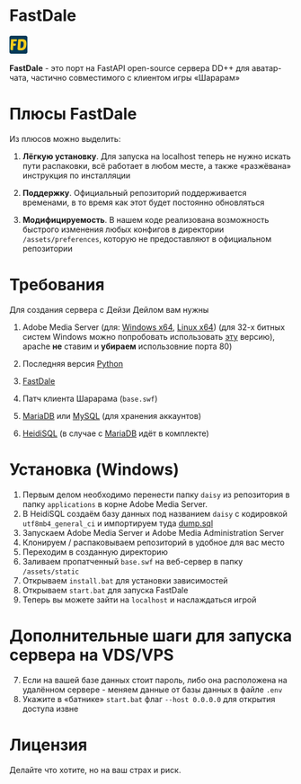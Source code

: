 # FastDale

![FastDale Logo](assets/static/favicon-32x32.png)

**FastDale** - это порт на FastAPI open-source сервера DD++ для аватар-чата, частично совместимого с клиентом игры «Шарарам»

# Плюсы FastDale
Из плюсов можно выделить:

1. **Лёгкую установку**. Для запуска на localhost теперь не нужно искать пути распаковки, всё работает в любом месте, а также «разжёвана» инструкция по инсталляции

2. **Поддержку**. Официальный репозиторий поддерживается временами, в то время как этот будет постоянно обновляться

3. **Модифицируемость**. В нашем коде реализована возможность быстрого изменения любых конфигов в директории `/assets/preferences`, которую не предоставляют в официальном репозитории 

# Требования
Для создания сервера с Дейзи Дейлом вам нужны

1. Adobe Media Server (для: [Windows x64](https://download.macromedia.com/pub/adobemediaserver/5_0_15/AdobeMediaServer5_x64.exe), [Linux x64](https://download.macromedia.com/pub/adobemediaserver/5_0_15/AdobeMediaServer5_x64.tar.gz)) (для 32-х битных систем Windows можно попробовать использовать [эту](https://download.macromedia.com/pub/flashmediaserver/updates/3_5_4/Windows/FlashMediaServer3.5.exe) версию), apache **не** ставим и **убираем** использовние порта 80)

2. Последняя версия [Python](https://www.python.org/downloads/)

3. [FastDale](https://github.com/youngive/fastdale/releases)

4. Патч клиента Шарарама (`base.swf`)

5. [MariaDB](https://mariadb.org/download/) или [MySQL](https://dev.mysql.com/downloads/mysql/) (для хранения аккаунтов)

6. [HeidiSQL](https://www.heidisql.com/download.php) (в случае с [MariaDB](https://mariadb.org/download/) идёт в комплекте)

# Установка (Windows)

1. Первым делом необходимо перенести папку `daisy` из репозитория в папку `applications` в корне Adobe Media Server.
2. В HeidiSQL создаём базу данных под названием `daisy` с кодировкой `utf8mb4_general_ci` и импортируем туда [dump.sql](https://raw.githubusercontent.com/123jjck/ddplusplus/master/dump.sql)
3. Запускаем Adobe Media Server и Adobe Media Administration Server
4. Клонируем / распаковываем репозиторий в удобное для вас место
5. Переходим в созданную директорию
6. Заливаем пропатченный `base.swf` на веб-сервер в папку `/assets/static`
7. Открываем `install.bat` для установки зависимостей
8. Открываем `start.bat` для запуска FastDale
9. Теперь вы можете зайти на `localhost` и наслаждаться игрой

# Дополнительные шаги для запуска сервера на VDS/VPS
7. Если на вашей базе данных стоит пароль, либо она расположена на удалённом сервере - меняем данные от базы данных в файле `.env`
8. Укажите в «батнике» `start.bat` флаг `--host 0.0.0.0` для открытия доступа извне

# Лицензия

Делайте что хотите, но на ваш страх и риск.